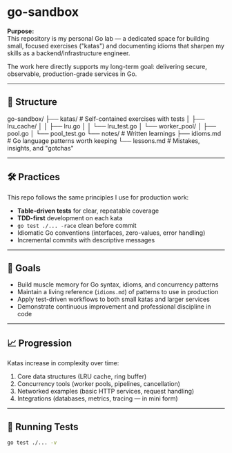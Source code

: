 # go-sandbox

**Purpose:**  
This repository is my personal Go lab — a dedicated space for building small, focused exercises ("katas") and documenting idioms that sharpen my skills as a backend/infrastructure engineer.

The work here directly supports my long-term goal: delivering secure, observable, production-grade services in Go.

---

## 📂 Structure

go-sandbox/
├── katas/ # Self-contained exercises with tests
│ ├── lru_cache/
│ │ ├── lru.go
│ │ └── lru_test.go
│ └── worker_pool/
│ ├── pool.go
│ └── pool_test.go
└── notes/ # Written learnings
├── idioms.md # Go language patterns worth keeping
└── lessons.md # Mistakes, insights, and "gotchas"

---

## 🛠 Practices

This repo follows the same principles I use for production work:

- **Table-driven tests** for clear, repeatable coverage
- **TDD-first** development on each kata
- `go test ./... -race` clean before commit
- Idiomatic Go conventions (interfaces, zero-values, error handling)
- Incremental commits with descriptive messages

---

## 🎯 Goals

- Build muscle memory for Go syntax, idioms, and concurrency patterns
- Maintain a living reference (`idioms.md`) of patterns to use in production
- Apply test-driven workflows to both small katas and larger services
- Demonstrate continuous improvement and professional discipline in code

---

## 📈 Progression

Katas increase in complexity over time:

1. Core data structures (LRU cache, ring buffer)
2. Concurrency tools (worker pools, pipelines, cancellation)
3. Networked examples (basic HTTP services, request handling)
4. Integrations (databases, metrics, tracing — in mini form)

---

## 🧪 Running Tests

```bash
go test ./... -v

